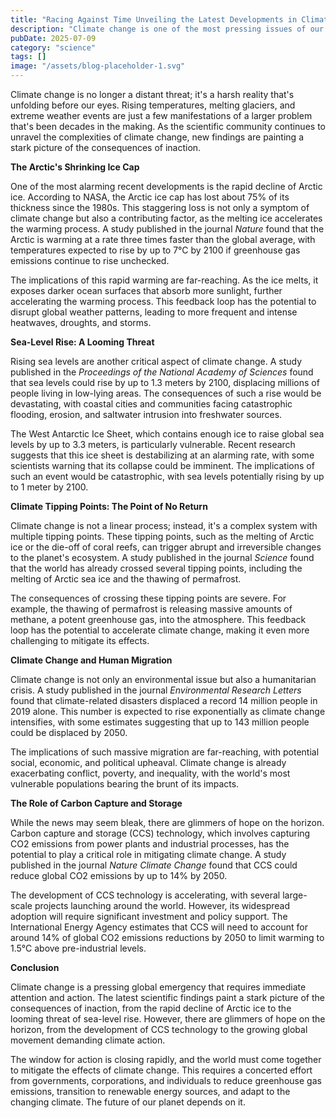 ```yaml
---
title: "Racing Against Time Unveiling the Latest Developments in Climate Change Science"
description: "Climate change is one of the most pressing issues of our time, with far-reaching consequences for our planet and its inhabitants. Recent scientific findings have shed new light on the severity and ..."
pubDate: 2025-07-09
category: "science"
tags: []
image: "/assets/blog-placeholder-1.svg"
---
```


Climate change is no longer a distant threat; it's a harsh reality that's unfolding before our eyes. Rising temperatures, melting glaciers, and extreme weather events are just a few manifestations of a larger problem that's been decades in the making. As the scientific community continues to unravel the complexities of climate change, new findings are painting a stark picture of the consequences of inaction.

**The Arctic's Shrinking Ice Cap**

One of the most alarming recent developments is the rapid decline of Arctic ice. According to NASA, the Arctic ice cap has lost about 75% of its thickness since the 1980s. This staggering loss is not only a symptom of climate change but also a contributing factor, as the melting ice accelerates the warming process. A study published in the journal _Nature_ found that the Arctic is warming at a rate three times faster than the global average, with temperatures expected to rise by up to 7°C by 2100 if greenhouse gas emissions continue to rise unchecked.

The implications of this rapid warming are far-reaching. As the ice melts, it exposes darker ocean surfaces that absorb more sunlight, further accelerating the warming process. This feedback loop has the potential to disrupt global weather patterns, leading to more frequent and intense heatwaves, droughts, and storms.

**Sea-Level Rise: A Looming Threat**

Rising sea levels are another critical aspect of climate change. A study published in the _Proceedings of the National Academy of Sciences_ found that sea levels could rise by up to 1.3 meters by 2100, displacing millions of people living in low-lying areas. The consequences of such a rise would be devastating, with coastal cities and communities facing catastrophic flooding, erosion, and saltwater intrusion into freshwater sources.

The West Antarctic Ice Sheet, which contains enough ice to raise global sea levels by up to 3.3 meters, is particularly vulnerable. Recent research suggests that this ice sheet is destabilizing at an alarming rate, with some scientists warning that its collapse could be imminent. The implications of such an event would be catastrophic, with sea levels potentially rising by up to 1 meter by 2100.

**Climate Tipping Points: The Point of No Return**

Climate change is not a linear process; instead, it's a complex system with multiple tipping points. These tipping points, such as the melting of Arctic ice or the die-off of coral reefs, can trigger abrupt and irreversible changes to the planet's ecosystem. A study published in the journal _Science_ found that the world has already crossed several tipping points, including the melting of Arctic sea ice and the thawing of permafrost.

The consequences of crossing these tipping points are severe. For example, the thawing of permafrost is releasing massive amounts of methane, a potent greenhouse gas, into the atmosphere. This feedback loop has the potential to accelerate climate change, making it even more challenging to mitigate its effects.

**Climate Change and Human Migration**

Climate change is not only an environmental issue but also a humanitarian crisis. A study published in the journal _Environmental Research Letters_ found that climate-related disasters displaced a record 14 million people in 2019 alone. This number is expected to rise exponentially as climate change intensifies, with some estimates suggesting that up to 143 million people could be displaced by 2050.

The implications of such massive migration are far-reaching, with potential social, economic, and political upheaval. Climate change is already exacerbating conflict, poverty, and inequality, with the world's most vulnerable populations bearing the brunt of its impacts.

**The Role of Carbon Capture and Storage**

While the news may seem bleak, there are glimmers of hope on the horizon. Carbon capture and storage (CCS) technology, which involves capturing CO2 emissions from power plants and industrial processes, has the potential to play a critical role in mitigating climate change. A study published in the journal _Nature Climate Change_ found that CCS could reduce global CO2 emissions by up to 14% by 2050.

The development of CCS technology is accelerating, with several large-scale projects launching around the world. However, its widespread adoption will require significant investment and policy support. The International Energy Agency estimates that CCS will need to account for around 14% of global CO2 emissions reductions by 2050 to limit warming to 1.5°C above pre-industrial levels.

**Conclusion**

Climate change is a pressing global emergency that requires immediate attention and action. The latest scientific findings paint a stark picture of the consequences of inaction, from the rapid decline of Arctic ice to the looming threat of sea-level rise. However, there are glimmers of hope on the horizon, from the development of CCS technology to the growing global movement demanding climate action.

The window for action is closing rapidly, and the world must come together to mitigate the effects of climate change. This requires a concerted effort from governments, corporations, and individuals to reduce greenhouse gas emissions, transition to renewable energy sources, and adapt to the changing climate. The future of our planet depends on it.